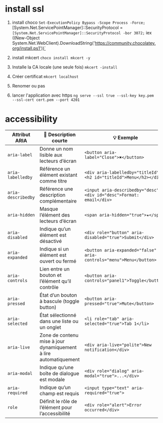 # install ssl
1.  install choco `Set-ExecutionPolicy Bypass -Scope Process -Force; `
[System.Net.ServicePointManager]::SecurityProtocol = `
  [System.Net.ServicePointManager]::SecurityProtocol -bor 3072; `
iex ((New-Object System.Net.WebClient).DownloadString('https://community.chocolatey.org/install.ps1'))`

2.  install mkcert `choco install mkcert -y`
3.  Installe la CA locale (une seule fois) `mkcert -install`
4.  Créer certificat `mkcert localhost`
5.  Renomer ou pas 
6.  lancer l'application avec https `ng serve --ssl true --ssl-key key.pem --ssl-cert cert.pem --port 4201`


# accessibility 
| Attribut ARIA      | 📖 Description courte                                            | 💡 Exemple                                                          |
| ------------------ | ---------------------------------------------------------------- | ------------------------------------------------------------------- |
| `aria-label`       | Donne un nom lisible aux lecteurs d’écran                        | `<button aria-label="Close">✖</button>`                             |
| `aria-labelledby`  | Référence un élément existant comme titre                        | `<div aria-labelledby="titleId"><h2 id="titleId">Menu</h2></div>`   |
| `aria-describedby` | Référence une description complémentaire                         | `<input aria-describedby="desc"><div id="desc">Format: email</div>` |
| `aria-hidden`      | Masque l’élément des lecteurs d’écran                            | `<span aria-hidden="true">★</span>`                                 |
| `aria-disabled`    | Indique qu’un élément est désactivé                              | `<div role="button" aria-disabled="true">Submit</div>`              |
| `aria-expanded`    | Indique si un élément est ouvert ou fermé                        | `<button aria-expanded="false" aria-controls="menu">Menu</button>`  |
| `aria-controls`    | Lien entre un bouton et l’élément qu’il contrôle                 | `<button aria-controls="panel1">Toggle</button>`                    |
| `aria-pressed`     | État d’un bouton à bascule (toggle button)                       | `<button aria-pressed="true">Mute</button>`                         |
| `aria-selected`    | État sélectionné dans une liste ou un onglet                     | `<li role="tab" aria-selected="true">Tab 1</li>`                    |
| `aria-live`        | Zone de contenu mise à jour dynamiquement à lire automatiquement | `<div aria-live="polite">New notification</div>`                    |
| `aria-modal`       | Indique qu’une boîte de dialogue est modale                      | `<div role="dialog" aria-modal="true">...</div>`                    |
| `aria-required`    | Indique qu’un champ est requis                                   | `<input type="text" aria-required="true">`                          |
| `role`             | Définit le rôle de l’élément pour l’accessibilité                | `<div role="alert">Error occurred</div>`                            |
